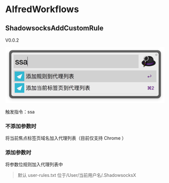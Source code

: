 # AlfredWorkflows

## ShadowsocksAddCustomRule

 V0.0.2

![](./pictures/1.png)

触发指令：ssa

### 不添加参数时

将当前焦点标签页域名加入代理列表（目前仅支持 Chrome ）

### 添加参数时

将参数位规则加入代理列表中

> 默认 user-rules.txt 位于/User/当前用户名/.ShadowsocksX